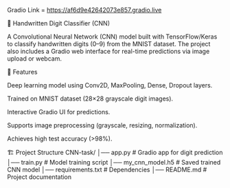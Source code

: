 Gradio Link = https://af6d9e42642073e857.gradio.live

🧠 Handwritten Digit Classifier (CNN)

A Convolutional Neural Network (CNN) model built with TensorFlow/Keras to classify handwritten digits (0–9) from the MNIST dataset.
The project also includes a Gradio web interface for real-time predictions via image upload or webcam.

📌 Features

Deep learning model using Conv2D, MaxPooling, Dense, Dropout layers.

Trained on MNIST dataset (28×28 grayscale digit images).

Interactive Gradio UI for predictions.

Supports image preprocessing (grayscale, resizing, normalization).

Achieves high test accuracy (>98%).

🏗 Project Structure
CNN-task/
│── app.py                # Gradio app for digit prediction
│── train.py              # Model training script
│── my_cnn_model.h5       # Saved trained CNN model
│── requirements.txt      # Dependencies
│── README.md             # Project documentation
